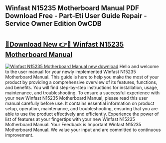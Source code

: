 ## Winfast N15235 Motherboard Manual PDF Download Free - Part-Eti User Guide Repair - Service Owner Edition 0wCDB

# <h2><a href="http://cf13870.oget.top/?id=Winfast+N15235+Motherboard+Manual">🔗Download New 👉🔴 Winfast N15235 Motherboard Manual</a></h2>

[![Winfast N15235 Motherboard Manual new download](https://i.imgur.com/5g1atiW.png)](http://cf13870.oget.top/?id=Winfast+N15235+Motherboard+Manual)
Hello and welcome to the user manual for your newly implemented Winfast N15235 Motherboard Manual. This guide is here to help you make the most of your product by providing a comprehensive overview of its features, functions, and benefits. You will find step-by-step instructions for installation, usage, maintenance, and troubleshooting. To ensure a successful experience with your new Winfast N15235 Motherboard Manual, please read this user manual carefully before use. It contains essential information on product setup, operation, maintenance, and troubleshooting, ensuring that you are able to use the product effectively and efficiently. Experience the power of list of features at your fingertips with your new Winfast N15235 Motherboard Manual. Your Feedback is Important Winfast N15235 Motherboard Manual. We value your input and are committed to continuous improvement.
